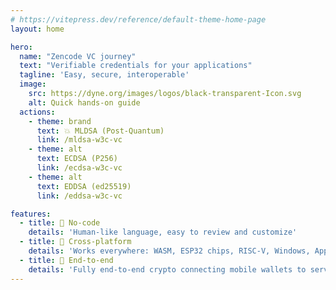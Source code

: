 ```yaml
---
# https://vitepress.dev/reference/default-theme-home-page
layout: home

hero:
  name: "Zencode VC journey"
  text: "Verifiable credentials for your applications"
  tagline: 'Easy, secure, interoperable'
  image:
    src: https://dyne.org/images/logos/black-transparent-Icon.svg
    alt: Quick hands-on guide
  actions:
    - theme: brand
      text: 💥 MLDSA (Post-Quantum)
      link: /mldsa-w3c-vc
    - theme: alt
      text: ECDSA (P256)
      link: /ecdsa-w3c-vc
    - theme: alt
      text: EDDSA (ed25519)
      link: /eddsa-w3c-vc

features:
  - title: 👟 No-code
    details: 'Human-like language, easy to review and customize'
  - title: 🚀 Cross-platform
    details: 'Works everywhere: WASM, ESP32 chips, RISC-V, Windows, Apple, GNU+Linux, BSD'
  - title: 🤝 End-to-end
    details: 'Fully end-to-end crypto connecting mobile wallets to servers'
---
```

